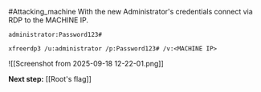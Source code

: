 #Attacking_machine 
With the new Administrator's credentials connect via RDP to the MACHINE IP.

`administrator:Password123#`

```
xfreerdp3 /u:administrator /p:Password123# /v:<MACHINE IP> 
```

![[Screenshot from 2025-09-18 12-22-01.png]]

**Next step:** [[Root's flag]]

